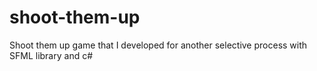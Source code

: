 # shoot-them-up
Shoot them up game that I developed for another selective process with SFML library and c#
